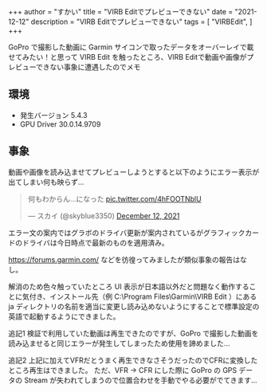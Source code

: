 +++
author = "すかい"
title = "VIRB Editでプレビューできない"
date = "2021-12-12"
description = "VIRB Editでプレビューできない"
tags = [
    "VIRBEdit",
]
+++

GoPro で撮影した動画に Garmin サイコンで取ったデータをオーバーレイで載せてみたい！と思って VIRB Edit を触ったところ、VIRB Editで動画や画像がプレビューできない事象に遭遇したのでメモ

## 環境

- 発生バージョン
5.4.3
- GPU Driver
30.0.14.9709

## 事象

動画や画像を読み込ませてプレビューしようとすると以下のようにエラー表示が出てしまい何も映らず…

<blockquote class="twitter-tweet"><p lang="ja" dir="ltr">何もわからん…になった <a href="https://t.co/4hFOOTNblU">pic.twitter.com/4hFOOTNblU</a></p>&mdash; スカイ (@skyblue3350) <a href="https://twitter.com/skyblue3350/status/1469945592269123586?ref_src=twsrc%5Etfw">December 12, 2021</a></blockquote> <script async src="https://platform.twitter.com/widgets.js" charset="utf-8"></script>

エラー文の案内ではグラボのドライバ更新が案内されているがグラフィックカードのドライバは今日時点で最新のものを適用済み。

https://forums.garmin.com/ などを彷徨ってみましたが類似事象の報告はなし。

解消のため色々触っていたところ UI 表示が日本語以外だと問題なく動作することに気付き、インストール先（例 C:\Program Files\Garmin\VIRB Edit ）にある ja ディレクトリの名前を適当に変更し読み込めないようにすることで標準設定の英語で起動するようにできました。

追記1
検証で利用していた動画は再生できたのですが、GoPro で撮影した動画を読み込ませると同じエラーが発生してしまったため使用を諦めました…

追記2
上記に加えてVFRだとうまく再生できなさそうだったのでCFRに変換したところ再生はできました。
ただ、VFR -> CFR にした際に GoPro の GPS データの Stream が失われてしまうので位置合わせを手動でやる必要がでてきます…
